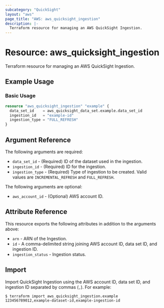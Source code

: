 ```yaml
---
subcategory: "QuickSight"
layout: "aws"
page_title: "AWS: aws_quicksight_ingestion"
description: |-
  Terraform resource for managing an AWS QuickSight Ingestion.
---
```


# Resource: aws_quicksight_ingestion

Terraform resource for managing an AWS QuickSight Ingestion.

## Example Usage

### Basic Usage

```terraform
resource "aws_quicksight_ingestion" "example" {
  data_set_id    = aws_quicksight_data_set.example.data_set_id
  ingestion_id   = "example-id"
  ingestion_type = "FULL_REFRESH"
}
```

## Argument Reference

The following arguments are required:

* `data_set_id` - (Required) ID of the dataset used in the ingestion.
* `ingestion_id` - (Required) ID for the ingestion.
* `ingestion_type` - (Required) Type of ingestion to be created. Valid values are `INCREMENTAL_REFRESH` and `FULL_REFRESH`.

The following arguments are optional:

* `aws_account_id` - (Optional) AWS account ID.

## Attribute Reference

This resource exports the following attributes in addition to the arguments above:

* `arn` - ARN of the Ingestion.
* `id` - A comma-delimited string joining AWS account ID, data set ID, and ingestion ID.
* `ingestion_status` - Ingestion status.

## Import

Import QuickSight Ingestion using the AWS account ID, data set ID, and ingestion ID separated by commas (`,`). For example:

```
$ terraform import aws_quicksight_ingestion.example 123456789012,example-dataset-id,example-ingestion-id
```
